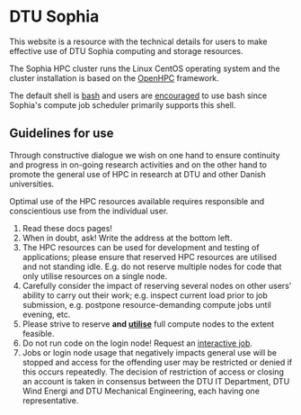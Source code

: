 # DTU Sophia

This website is a resource with the technical details for users to make effective use of 
DTU Sophia computing and storage resources.

The Sophia HPC cluster runs the Linux CentOS operating system and the cluster
installation is based on the [OpenHPC](https://openhpc.community) framework.

The default shell is [bash](https://www.gnu.org/software/bash/) and
users are [encouraged](https://devhints.io/bash) to use bash 
since Sophia's compute job scheduler primarily supports this shell.

## Guidelines for use

Through constructive dialogue we wish on one hand to ensure continuity and progress
in on-going research activities and on the other hand to promote
the general use of HPC in research at DTU and other Danish universities.

Optimal use of the HPC resources available requires responsible and conscientious use from the
individual user. 

  1. Read these docs pages! 
  2. When in doubt, ask! Write the address at the bottom left.
  3. The HPC resources can be used for development and testing of applications; please ensure that
reserved HPC resources are utilised and not standing idle. E.g. do not reserve multiple nodes for
code that only utilise resources on a single node.
  4. Carefully consider the impact of reserving several nodes on other users' ability to carry out their work;
e.g. inspect current load prior to job submission, e.g. postpone resource-demanding compute jobs until evening, etc.
  5. Please strive to reserve **and <u>utilise</u>** full compute nodes to the extent feasible.
  6. Do not run code on the login node! Request an [interactive job](https://rosgaard.github.io/hpc-docs/scheduler/#interactive-jobs).
  7. Jobs or login node usage that negatively impacts general use will be stopped and access for the offending
user may be restricted or denied if this occurs repeatedly. The decision of restriction of access or closing
an account is taken in consensus between the DTU IT Department, DTU Wind Energi and DTU Mechanical Engineering, each having one representative.

